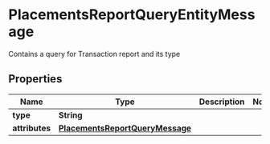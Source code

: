 

# PlacementsReportQueryEntityMessage

Contains a query for Transaction report and its type

## Properties

Name | Type | Description | Notes
------------ | ------------- | ------------- | -------------
**type** | **String** |  | 
**attributes** | [**PlacementsReportQueryMessage**](PlacementsReportQueryMessage.md) |  | 



